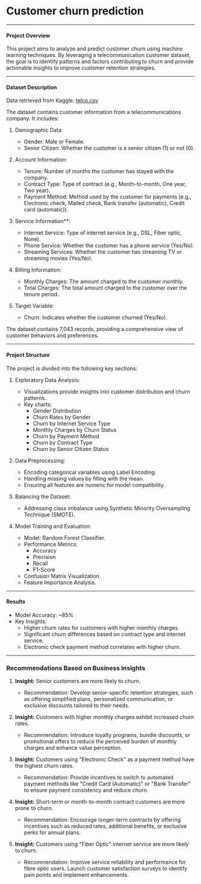 # Customer churn prediction

---

#### Project Overview
This project aims to analyze and predict customer churn using machine learning techniques. By leveraging a telecommunication customer dataset, the goal is to identify patterns and factors contributing to churn and provide actionable insights to improve customer retention strategies.

---

#### Dataset Description
Data retrieved from Kaggle: [telco.csv](https://github.com/user-attachments/files/18290069/telco.csv)

The dataset contains customer information from a telecommunications company. It includes:

1. Demographic Data:
   - Gender: Male or Female.
   - Senior Citizen: Whether the customer is a senior citizen (1) or not (0).

2. Account Information:
   - Tenure: Number of months the customer has stayed with the company.
   - Contract Type: Type of contract (e.g., Month-to-month, One year, Two year).
   - Payment Method: Method used by the customer for payments (e.g., Electronic check, Mailed check, Bank transfer (automatic), Credit card (automatic)).

3. Service Information**:
   - Internet Service: Type of internet service (e.g., DSL, Fiber optic, None).
   - Phone Service: Whether the customer has a phone service (Yes/No).
   - Streaming Services: Whether the customer has streaming TV or streaming movies (Yes/No).

4. Billing Information:
   - Monthly Charges: The amount charged to the customer monthly.
   - Total Charges: The total amount charged to the customer over the tenure period.

5. Target Variable:
   - Churn: Indicates whether the customer churned (Yes/No).

The dataset contains 7,043 records, providing a comprehensive view of customer behaviors and preferences.

---

#### Project Structure
The project is divided into the following key sections:

1. Exploratory Data Analysis:
   - Visualizations provide insights into customer distribution and churn patterns.
   - Key charts:
     - Gender Distribution
     - Churn Rates by Gender
     - Churn by Internet Service Type
     - Monthly Charges by Churn Status
     - Churn by Payment Method
     - Churn by Contract Type
     - Churn by Senior Citizen Status

2. Data Preprocessing:
   - Encoding categorical variables using Label Encoding.
   - Handling missing values by filling with the mean.
   - Ensuring all features are numeric for model compatibility.

3. Balancing the Dataset:
   - Addressing class imbalance using Synthetic Minority Oversampling Technique (SMOTE).

4. Model Training and Evaluation:
   - Model: Random Forest Classifier.
   - Performance Metrics:
     - Accuracy
     - Precision
     - Recall
     - F1-Score
   - Confusion Matrix Visualization.
   - Feature Importance Analysis.

---

#### Results
- Model Accuracy: ~85%
- Key Insights:
  - Higher churn rates for customers with higher monthly charges.
  - Significant churn differences based on contract type and internet service.
  - Electronic check payment method correlates with higher churn.

---

### Recommendations Based on Business Insights

1. **Insight:** Senior customers are more likely to churn.  
   - Recommendation: Develop senior-specific retention strategies, such as offering simplified plans, personalized communication, or exclusive discounts tailored to their needs.

2. **Insight:** Customers with higher monthly charges exhibit increased churn rates.  
   - Recommendation: Introduce loyalty programs, bundle discounts, or promotional offers to reduce the perceived burden of monthly charges and enhance value perception.

3. **Insight:** Customers using "Electronic Check" as a payment method have the highest churn rates.  
   - Recommendation: Provide incentives to switch to automated payment methods like "Credit Card (Automatic)" or "Bank Transfer" to ensure payment consistency and reduce churn.

4. **Insight:** Short-term or month-to-month contract customers are more prone to churn.  
   - Recommendation: Encourage longer-term contracts by offering incentives such as reduced rates, additional benefits, or exclusive perks for annual plans.

5. **Insight:** Customers using "Fiber Optic" internet service are more likely to churn.  
   - Recommendation: Improve service reliability and performance for fibre optic users. Launch customer satisfaction surveys to identify pain points and implement enhancements.

